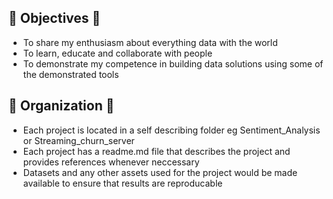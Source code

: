 ## :strawberry: Objectives :watermelon:
- To share my enthusiasm about everything data with the world
- To learn, educate and collaborate with people
- To demonstrate my competence in building data solutions using some of the demonstrated tools

## :file_folder: Organization :file_folder:
- Each project is located in a self describing folder eg Sentiment_Analysis or Streaming_churn_server
- Each project has a readme.md file that describes the project and provides references whenever neccessary
- Datasets and any other assets used for the project would be made available to ensure that results are reproducable


